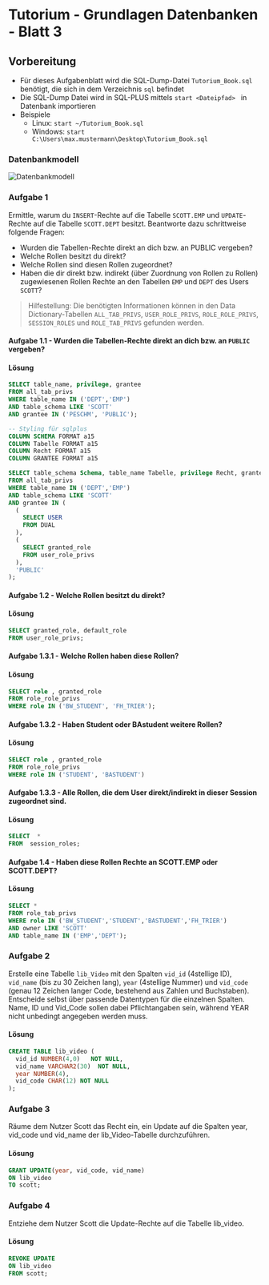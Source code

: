 # Tutorium - Grundlagen Datenbanken - Blatt 3

## Vorbereitung

* Für dieses Aufgabenblatt wird die SQL-Dump-Datei ```Tutorium_Book.sql``` benötigt, die sich in dem Verzeichnis ```sql``` befindet
* Die SQL-Dump Datei wird in SQL-PLUS mittels ```start <Dateipfad> ```  in Datenbank   importieren
* Beispiele
  * Linux: ```start ~/Tutorium_Book.sql```
  * Windows: ```start C:\Users\max.mustermann\Desktop\Tutorium_Book.sql```

### Datenbankmodell
![Datenbankmodell](./img/Schema_mit_Beziehungen.png)

### Aufgabe 1
Ermittle, warum du ```INSERT```-Rechte auf die Tabelle ```SCOTT.EMP``` und ```UPDATE```-Rechte auf die Tabelle ```SCOTT.DEPT``` besitzt.
Beantworte dazu schrittweise folgende Fragen:
* Wurden die Tabellen-Rechte direkt an dich bzw. an PUBLIC vergeben?
* Welche Rollen besitzt du direkt?
* Welche Rollen sind diesen Rollen zugeordnet?
* Haben die dir direkt bzw. indirekt (über Zuordnung von Rollen zu Rollen) zugewiesenen Rollen Rechte an den Tabellen ```EMP``` und ```DEPT``` des Users ```SCOTT```?

> Hilfestellung: Die benötigten Informationen können in den Data Dictionary-Tabellen ```ALL_TAB_PRIVS```, ```USER_ROLE_PRIVS```, ```ROLE_ROLE_PRIVS```, ```SESSION_ROLES``` und ```ROLE_TAB_PRIVS``` gefunden werden.

#### Aufgabe 1.1 - Wurden die Tabellen-Rechte direkt an dich bzw. an ```PUBLIC``` vergeben?

#### Lösung
```sql
SELECT table_name, privilege, grantee
FROM all_tab_privs
WHERE table_name IN ('DEPT','EMP')
AND table_schema LIKE 'SCOTT'
AND grantee IN ('PESCHM', 'PUBLIC');

-- Styling für sqlplus
COLUMN SCHEMA FORMAT a15
COLUMN Tabelle FORMAT a15
COLUMN Recht FORMAT a15
COLUMN GRANTEE FORMAT a15

SELECT table_schema Schema, table_name Tabelle, privilege Recht, grantee
FROM all_tab_privs
WHERE table_name IN ('DEPT','EMP')
AND table_schema LIKE 'SCOTT'
AND grantee IN (
  (
    SELECT USER
    FROM DUAL
  ),
  (
    SELECT granted_role
    FROM user_role_privs
  ),
  'PUBLIC'
);
```

#### Aufgabe 1.2 - Welche Rollen besitzt du direkt?

#### Lösung
```sql
SELECT granted_role, default_role
FROM user_role_privs;
```

#### Aufgabe 1.3.1 - Welche Rollen haben diese Rollen?

#### Lösung
```sql
SELECT role , granted_role
FROM role_role_privs
WHERE role IN ('BW_STUDENT', 'FH_TRIER');
```

#### Aufgabe 1.3.2 - Haben Student oder BAstudent weitere Rollen?

#### Lösung
```sql
SELECT role , granted_role
FROM role_role_privs
WHERE role IN ('STUDENT', 'BASTUDENT')
```

#### Aufgabe 1.3.3 - Alle Rollen, die dem User direkt/indirekt in dieser Session zugeordnet sind.

#### Lösung
```sql
SELECT  *
FROM  session_roles;
```

#### Aufgabe 1.4 - Haben diese Rollen Rechte an SCOTT.EMP oder SCOTT.DEPT?

#### Lösung
```sql
SELECT *
FROM role_tab_privs
WHERE role IN ('BW_STUDENT','STUDENT','BASTUDENT','FH_TRIER')
AND owner LIKE 'SCOTT'
AND table_name IN ('EMP','DEPT');
```

### Aufgabe 2
Erstelle eine Tabelle ```lib_Video``` mit den Spalten ```vid_id``` (4stellige ID), ```vid_name``` (bis zu 30 Zeichen lang), ```year``` (4stellige Nummer) und ```vid_code``` (genau 12 Zeichen langer Code, bestehend aus Zahlen und Buchstaben).
Entscheide selbst über passende Datentypen für die einzelnen Spalten. Name, ID und Vid_Code sollen dabei Pflichtangaben sein, während YEAR nicht unbedingt angegeben werden muss.

#### Lösung
```sql
CREATE TABLE lib_video (
  vid_id NUMBER(4,0)   NOT NULL,
  vid_name VARCHAR2(30)  NOT NULL,
  year NUMBER(4),
  vid_code CHAR(12) NOT NULL
);
```

### Aufgabe 3
Räume dem Nutzer Scott das Recht ein, ein Update auf die Spalten year, vid_code und vid_name der lib_Video-Tabelle durchzuführen.

#### Lösung
```sql
GRANT UPDATE(year, vid_code, vid_name)
ON lib_video
TO scott;
```

### Aufgabe 4
Entziehe dem Nutzer Scott die Update-Rechte auf die Tabelle lib_video.

#### Lösung
```sql
REVOKE UPDATE
ON lib_video
FROM scott;
```
